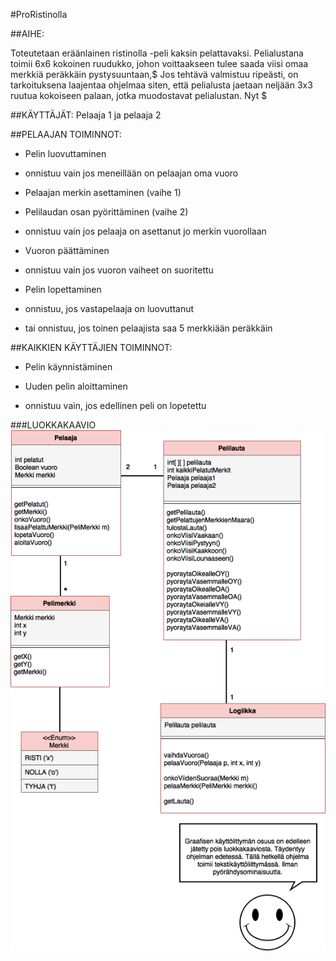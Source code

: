 #ProRistinolla


##AIHE:

Toteutetaan eräänlainen ristinolla -peli kaksin pelattavaksi. Pelialustana toimii 6x6 kokoinen ruudukko, johon voittaakseen tulee saada viisi omaa merkkiä peräkkäin pystysuuntaan,$
        Jos tehtävä valmistuu ripeästi, on tarkoituksena laajentaa ohjelmaa siten, että pelialusta jaetaan neljään 3x3 ruutua kokoiseen palaan, jotka muodostavat pelialustan. Nyt $

##KÄYTTÄJÄT:    Pelaaja 1 ja pelaaja 2

##PELAAJAN TOIMINNOT:

- Pelin luovuttaminen

 - onnistuu vain jos meneillään on pelaajan oma vuoro

- Pelaajan merkin asettaminen (vaihe 1)

- Pelilaudan osan pyörittäminen (vaihe 2)

 - onnistuu vain jos pelaaja on asettanut jo merkin vuorollaan

- Vuoron päättäminen

 - onnistuu vain jos vuoron vaiheet on suoritettu

- Pelin lopettaminen

 - onnistuu, jos vastapelaaja on luovuttanut

 - tai onnistuu, jos toinen pelaajista saa 5 merkkiään peräkkäin


##KAIKKIEN KÄYTTÄJIEN TOIMINNOT:

- Pelin käynnistäminen

- Uuden pelin aloittaminen

 - onnistuu vain, jos edellinen peli on lopetettu


###LUOKKAKAAVIO
![Luokkakaavio](Luokkakaavio.png)
